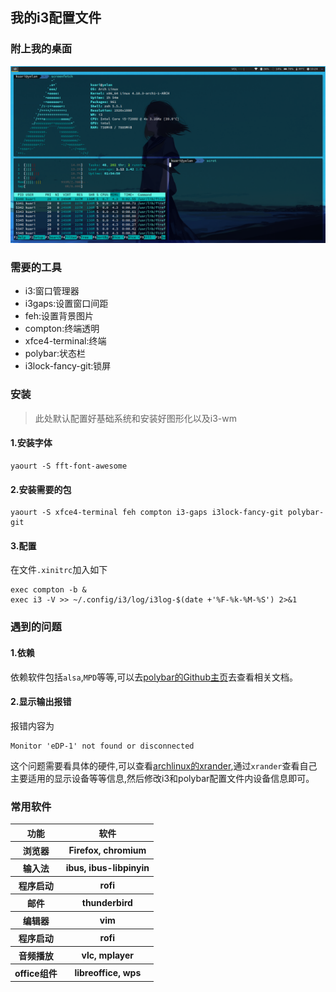 ## 我的i3配置文件

### 附上我的桌面
![my_desktop](my_desktop.png)

### 需要的工具

* i3:窗口管理器
* i3gaps:设置窗口间距
* feh:设置背景图片
* compton:终端透明
* xfce4-terminal:终端
* polybar:状态栏
* i3lock-fancy-git:锁屏

### 安装

>此处默认配置好基础系统和安装好图形化以及i3-wm

#### 1.安装字体
```
yaourt -S fft-font-awesome
```
#### 2.安装需要的包
```
yaourt -S xfce4-terminal feh compton i3-gaps i3lock-fancy-git polybar-git
```
#### 3.配置
在文件`.xinitrc`加入如下
```
exec compton -b &
exec i3 -V >> ~/.config/i3/log/i3log-$(date +'%F-%k-%M-%S') 2>&1
```

### 遇到的问题
#### 1.依赖
依赖软件包括`alsa`,`MPD`等等,可以去[polybar的Github主页](https://github.com/jaagr/polybar)去查看相关文档。
#### 2.显示输出报错
报错内容为
```
Monitor 'eDP-1' not found or disconnected
```
这个问题需要看具体的硬件,可以查看[archlinux的xrander](https://wiki.archlinux.org/index.php/Xrandr),通过`xrander`查看自己主要适用的显示设备等等信息,然后修改i3和polybar配置文件内设备信息即可。


### 常用软件

<table>
    <tr>
        <th>功能</th>
        <th>软件</th>
    </tr>
    <tr>
        <th>浏览器</th>
        <th>Firefox, chromium</th>
    </tr>
    <tr>
        <th>输入法</th>
        <th>ibus, ibus-libpinyin</th>
    </tr>
    <tr>
        <th>程序启动</th>
        <th>rofi</th>
    </tr>
    <tr>
        <th>邮件</th>
        <th>thunderbird</th>
    </tr>
    <tr>
        <th>编辑器</th>
        <th>vim</th>
    </tr>
    <tr>
        <th>程序启动</th>
        <th>rofi</th>
    </tr>
    <tr>
        <th>音频播放</th>
        <th>vlc, mplayer</th>
    </tr>
    <tr>
        <th>office组件</th>
        <th>libreoffice, wps</th>
    </tr>
</table>
